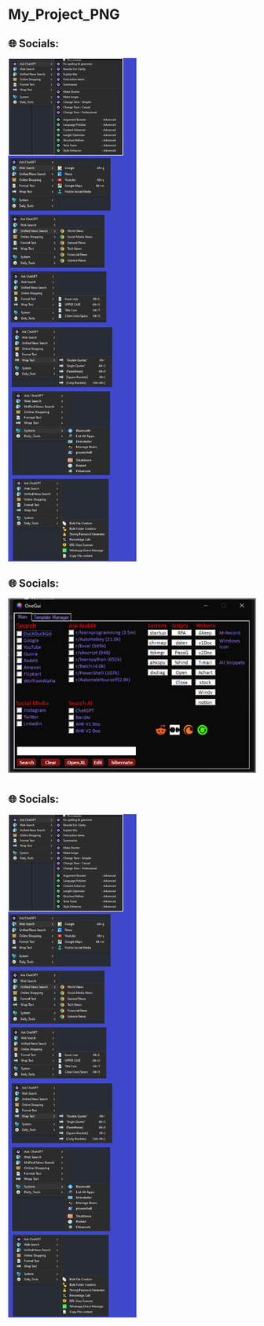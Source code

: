 # My_Project_PNG

## 🌐 Socials:
![Description of the image](My_AHK_Project_Snaps/Action_Menu.png)

## 🌐 Socials:
![Description of the image](My_AHK_Project_Snaps/ONE_GUI.png)

## 🌐 Socials:
![Description of the image](My_AHK_Project_Snaps/Action_Menu.png)
